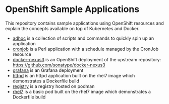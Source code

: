 OpenShift Sample Applications
=============================

This repository contains sample applications using OpenShift resources and explain the concepts available on top of Kubernetes and Docker.

* [adhoc](./adhoc) is a collection of scripts and commands to quickly spin up an application
* [cronjob](./cronjob) is a Perl application with a schedule managed by the CronJob resource
* [docker-nexus3](./docker-nexus3) is an OpenShift deployment of the upstream repository: https://github.com/sonatype/docker-nexus3
* [grafana](./grafana6) is an Grafana deployment
* [httpd](./httpd) is an httpd application built on the rhel7 image which demonstrates a Dockerfile build
* [registry](./registry) is a registry hosted on podman
* [rhel7](./rhel7) is a basic pod built on the rhel7 image which demonstrates a Dockerfile build

